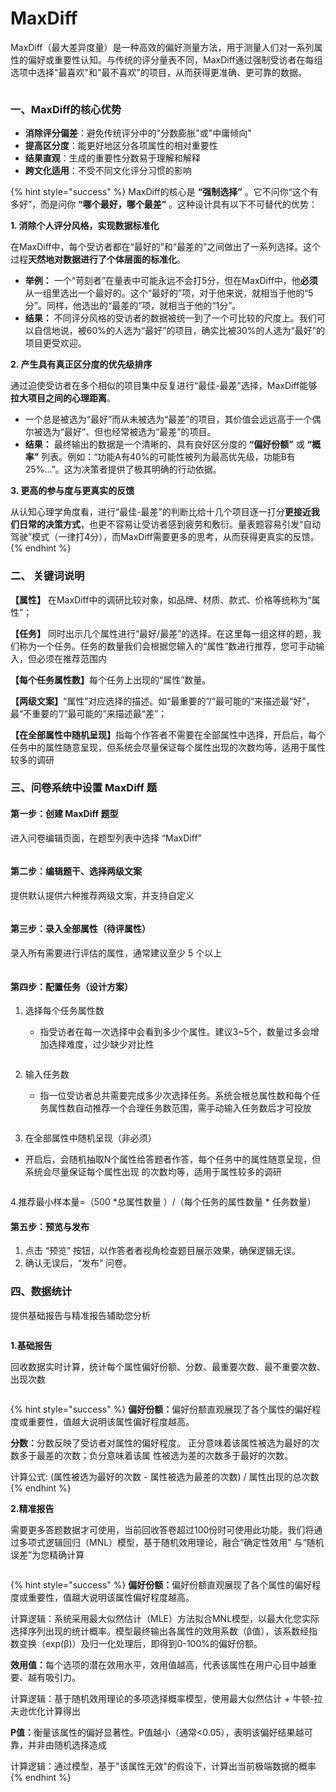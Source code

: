 # MaxDiff

MaxDiff（最大差异度量）是一种高效的偏好测量方法，用于测量人们对一系列属性的偏好或重要性认知。与传统的评分量表不同，MaxDiff通过强制受访者在每组选项中选择"最喜欢"和"最不喜欢"的项目，从而获得更准确、更可靠的数据。

<figure><img src="../.gitbook/assets/image (1) (1).png" alt=""><figcaption></figcaption></figure>

### 一、MaxDiff的核心优势

* **消除评分偏差**：避免传统评分中的"分数膨胀"或"中庸倾向"
* **提高区分度**：能更好地区分各项属性的相对重要性
* **结果直观**：生成的重要性分数易于理解和解释
* **跨文化适用**：不受不同文化评分习惯的影响

{% hint style="success" %}
MaxDiff的核心是 **“强制选择”** 。它不问你“这个有多好”，而是问你 **“哪个最好，哪个最差”** 。这种设计具有以下不可替代的优势：

**1. 消除个人评分风格，实现数据标准化**

在MaxDiff中，每个受访者都在“最好的”和“最差的”之间做出了一系列选择。这个过程**天然地对数据进行了个体层面的标准化**。

* **举例：** 一个“苛刻者”在量表中可能永远不会打5分，但在MaxDiff中，他**必须**从一组里选出一个最好的。这个“最好的”项，对于他来说，就相当于他的“5分”。同样，他选出的“最差的”项，就相当于他的“1分”。
* **结果：** 不同评分风格的受访者的数据被统一到了一个可比较的尺度上。我们可以自信地说，被60%的人选为“最好”的项目，确实比被30%的人选为“最好”的项目更受欢迎。

**2. 产生具有真正区分度的优先级排序**

通过迫使受访者在多个相似的项目集中反复进行“最佳-最差”选择，MaxDiff能够**拉大项目之间的心理距离**。

* 一个总是被选为“最好”而从未被选为“最差”的项目，其价值会远远高于一个偶尔被选为“最好”、但也经常被选为“最差”的项目。
* **结果：** 最终输出的数据是一个清晰的、具有良好区分度的 **“偏好份额”** 或 **“概率”** 列表。例如：“功能A有40%的可能性被列为最高优先级，功能B有25%...”。这为决策者提供了极其明确的行动依据。

**3. 更高的参与度与更真实的反馈**

从认知心理学角度看，进行“最佳-最差”的判断比给十几个项目逐一打分**更接近我们日常的决策方式**，也更不容易让受访者感到疲劳和敷衍。量表题容易引发“自动驾驶”模式（一律打4分），而MaxDiff需要更多的思考，从而获得更真实的反馈。
{% endhint %}

### **二、 关键词说明**

**【属性】** 在MaxDiff中的调研比较对象，如品牌、材质、款式、价格等统称为“属性”；

**【任务】** 同时出示几个属性进行“最好/最差”的选择。在这里每一组这样的题，我们称为一个任务。任务的数量我们会根据您输入的“属性”数进行推荐，您可手动输入，但必须在推荐范围内

**【每个任务属性数】**&#x6BCF;个任务上出现的“属性”数量。

**【两级文案】**“属性”对应选择的描述。如“最重要的”/“最可能的”来描述最“好”，最“不重要的”/“最可能的”来描述最“差”；

**【在全部属性中随机呈现】**&#x6307;每个作答者不需要在全部属性中选择，开启后，每个任务中的属性随意呈现，但系统会尽量保证每个属性出现的次数均等，适用于属性较多的调研

### 三、问卷系统中设置 MaxDiff 题

#### 第一步：创建 MaxDiff 题型

进入问卷编辑页面，在题型列表中选择 “MaxDiff”

<figure><img src="../.gitbook/assets/image (2) (1).png" alt=""><figcaption></figcaption></figure>

#### 第二步：编辑题干、选择两级文案

提供默认提供六种推荐两级文案，并支持自定义

<figure><img src="../.gitbook/assets/image (1138).png" alt=""><figcaption></figcaption></figure>

#### 第三步：录入全部属性（待评属性）

录入所有需要进行评估的属性，通常建议至少 5 个以上

<figure><img src="../.gitbook/assets/image (3) (1).png" alt=""><figcaption></figcaption></figure>

#### 第四步：配置任务（设计方案）

1.  选择每个任务属性数

    * 指受访者在每一次选择中会看到多少个属性。建议3\~5个，数量过多会增加选择难度，过少缺少对比性

    <figure><img src="../.gitbook/assets/image (1134).png" alt=""><figcaption></figcaption></figure>
2.  输入任务数

    * 指一位受访者总共需要完成多少次选择任务。系统会根总属性数和每个任务属性数自动推荐一个合理任务数范围，需手动输入任务数后才可投放

    <figure><img src="../.gitbook/assets/image (1139).png" alt=""><figcaption></figcaption></figure>


3. 在全部属性中随机呈现（非必须）

* &#x20;   开启后，会随机抽取N个属性给答题者作答，每个任务中的属性随意呈现，但系统会尽量保证每个属性出现  的次数均等，适用于属性较多的调研

<figure><img src="../.gitbook/assets/image (1140).png" alt=""><figcaption></figcaption></figure>

4.推荐最小样本量=（500 \*总属性数量 ）/（每个任务的属性数量 \* 任务数量）

#### 第五步：预览与发布

1. 点击 “预览” 按钮，以作答者者视角检查题目展示效果，确保逻辑无误。
2. 确认无误后，“发布” 问卷。

### 四、数据统计

提供基础报告与精准报告辅助您分析

<figure><img src="../.gitbook/assets/image (1142).png" alt=""><figcaption></figcaption></figure>

**1.基础报告**

&#x20;回收数据实时计算，统计每个属性偏好份额、分数、最重要次数、最不重要次数、出现次数

<figure><img src="../.gitbook/assets/image (1141).png" alt=""><figcaption></figcaption></figure>

{% hint style="success" %}
**偏好份额：**&#x504F;好份额直观展现了各个属性的偏好程度或重要性，值越大说明该属性偏好程度越高。

**分数：**&#x5206;数反映了受访者对属性的偏好程度。 正分意味着该属性被选为最好的次数多于最差的次数；负分意味着该属           性被选为差的次数多于最好的次数。

计算公式: (属性被选为最好的次数 - 属性被选为最差的次数) / 属性出现的总次数
{% endhint %}

**2.精准报告**

需要更多答题数据才可使用，当前回收答卷超过100份时可使用此功能，我们将通过多项式逻辑回归（MNL）模型，基于随机效用理论，融合“确定性效用” 与“随机误差”为您精确计算

<figure><img src="../.gitbook/assets/image (9).png" alt=""><figcaption></figcaption></figure>

{% hint style="success" %}
**偏好份额：**&#x504F;好份额直观展现了各个属性的偏好程度或重要性，值越大说明该属性偏好程度越高。

计算逻辑：系统采用最大似然估计（MLE）方法拟合MNL模型，以最大化您实际选择序列出现的统计概率。模型最终输出各属性的效用系数（β值），该系数经指数变换（exp(β)）及归一化处理后，即得到0-100%的偏好份额。

**效用值：**&#x6BCF;个选项的潜在效用水平，效用值越高，代表该属性在用户心目中越重要、越有吸引力。

计算逻辑：基于随机效用理论的多项选择概率模型，使用最大似然估计 + 牛顿-拉夫逊优化计算得出

**P值：**&#x8861;量该属性的偏好显著性。P值越小（通常<0.05），表明该偏好结果越可靠，并非由随机选择造成

计算逻辑：通过模型，基于"该属性无效"的假设下，计算出当前极端数据的概率
{% endhint %}

